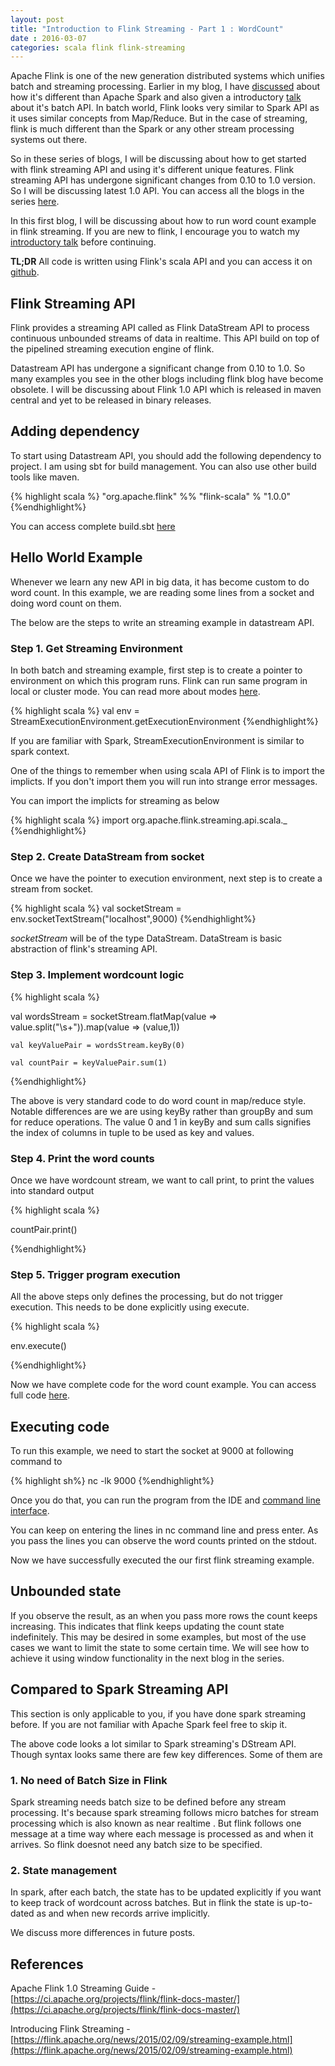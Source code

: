 ```yaml
---
layout: post
title: "Introduction to Flink Streaming - Part 1 : WordCount"
date : 2016-03-07
categories: scala flink flink-streaming
---
```

Apache Flink is one of the new generation distributed systems which unifies batch and streaming processing. Earlier in my blog, I have [discussed](/introduction-to-flink-for-spark-developers-flink-vs-spark) about how it's different than Apache Spark and also given a introductory [talk](/introduction-to-flink-talk) about it's batch API. In batch world, Flink looks very similar to Spark API as it uses similar concepts from Map/Reduce. But in the case of streaming, flink is much different than the Spark or any other stream processing systems out there. 

So in these series of blogs, I will be discussing about how to get started with flink streaming API and using it's different unique features. Flink streaming API has undergone significant changes from 0.10 to 1.0 version. So I will be discussing latest 1.0 API. You can access all the blogs in the series [here](/categories/flink-streaming/).

In this first blog, I will be discussing about how to run word count example in flink streaming. If you are new to flink, I encourage you to watch my [introductory talk](/introduction-to-flink-talk) before continuing.

**TL;DR** All code is written using Flink's scala API and you can access it on [github](https://github.com/phatak-dev/flink-examples).

## Flink Streaming API

Flink provides a streaming API called as Flink DataStream API to process continuous unbounded streams of data in realtime. This API build on top of the pipelined streaming execution engine of flink.

Datastream API has undergone a significant change from 0.10 to 1.0. So many examples you see in the other blogs including flink blog have become obsolete. I will be discussing about Flink 1.0 API which is released in maven central and yet to be released in binary releases.

## Adding dependency

To start using Datastream API, you should add the following dependency to project. I am using sbt for build management. You can also use other build tools like maven.

{% highlight scala %}
"org.apache.flink" %% "flink-scala" % "1.0.0"
{%endhighlight%}

You can access complete build.sbt [here](https://github.com/phatak-dev/flink-examples/blob/master/build.sbt)

## Hello World Example

Whenever we learn any new API in big data, it has become custom to do word count. In this example, we are reading some lines from a socket and doing word count on them. 

The below are the steps to write an streaming example in datastream API.

### Step 1. Get Streaming Environment

In both batch and streaming example, first step is to create a pointer to environment on which this program runs. Flink can run same program in local or cluster mode. You can read more about modes [here](https://ci.apache.org/projects/flink/flink-docs-master/apis/common/index.html#anatomy-of-a-flink-program).

{% highlight scala %}
val env = StreamExecutionEnvironment.getExecutionEnvironment
{%endhighlight%}

If you are familiar with Spark, StreamExecutionEnvironment is similar to spark context. 

One of the things to remember when using scala API of Flink is to import the implicts. If you don't import them you will run into strange error messages.

You can import the implicts for streaming as below

{% highlight scala %}
import org.apache.flink.streaming.api.scala._
{%endhighlight%}

### Step 2. Create DataStream from socket

Once we have the pointer to execution environment, next step is to create a stream from socket. 

{% highlight scala %}
val socketStream = env.socketTextStream("localhost",9000)
{%endhighlight%}

*socketStream* will be of the type DataStream. DataStream is basic abstraction of flink's streaming API.

### Step 3. Implement wordcount logic

{% highlight scala %}

val wordsStream = socketStream.flatMap(value => value.split("\\s+")).map(value => (value,1))

    val keyValuePair = wordsStream.keyBy(0)

    val countPair = keyValuePair.sum(1)

{%endhighlight%}

The above is very standard code to do word count in map/reduce style. Notable differences are we are using keyBy rather than groupBy and sum for reduce operations. The value 0 and 1 in keyBy and sum calls signifies the index of columns in tuple to be used as key and values.

### Step 4. Print the word counts

Once we have wordcount stream, we want to call print, to print the values into standard output

{% highlight scala %}
 
countPair.print()

{%endhighlight%}

### Step 5. Trigger program execution

All the above steps only defines the processing, but do not trigger execution. This needs to be done explicitly using execute.

{% highlight scala %}
 
env.execute()

{%endhighlight%}

Now we have complete code for the word count example. You can access full code [here](https://github.com/phatak-dev/flink-examples/blob/master/src/main/scala/com/madhukaraphatak/flink/streaming/examples/StreamingWordCount.scala).

## Executing code

To run this example, we need to start the socket at 9000 at following command to 

{% highlight sh%}
 nc -lk 9000
{%endhighlight%}

Once you do that, you can run the program from the IDE and [command line interface](https://ci.apache.org/projects/flink/flink-docs-master/apis/cli.html). 

You can keep on entering the lines in nc command line and press enter. As you pass the lines you can observe the word counts printed on the stdout.

Now we have successfully executed the our first flink streaming example.

## Unbounded state

If you observe the result, as an when you pass more rows the count keeps increasing. This indicates that flink keeps updating the count state indefinitely. This may be desired in some examples, but most of the use cases we want to limit the state to some certain time. We will see how to achieve it using window functionality in the next blog in the series.

## Compared to Spark Streaming API

This section is only applicable to you, if you have done spark streaming before. If you are not familiar with Apache Spark feel free to skip it.

The above code looks a lot similar to Spark streaming's DStream API. Though syntax looks same there are few key differences. Some of them are 

### 1. No need of Batch Size in Flink

Spark streaming needs batch size to be defined before any stream processing. It's because spark streaming follows micro batches for stream processing which is also known as near realtime . But flink follows one message at a time way where each message is processed as and when it arrives. So flink doesnot need any batch size to be specified.

### 2. State management

In spark, after each batch, the state has to be updated explicitly if you want to keep track of wordcount across batches. But in flink the state is up-to-dated as and when new records arrive implicitly.

We discuss more differences in future posts.

## References

Apache Flink 1.0 Streaming Guide - [https://ci.apache.org/projects/flink/flink-docs-master/](https://ci.apache.org/projects/flink/flink-docs-master/)

Introducing Flink Streaming - [https://flink.apache.org/news/2015/02/09/streaming-example.html](https://flink.apache.org/news/2015/02/09/streaming-example.html)